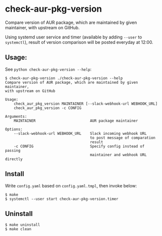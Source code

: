 # check-aur-pkg-version
Compare version of AUR package, which are maintained by given maintainer, with upstream on GitHub.

Using systemd user service and timer (available by adding `--user` to `systemctl`), result of version comparison will be posted everyday at 12:00.

## Usage:
See `python check-aur-pkg-version --help`:

```
$ check-aur-pkg-version ./check-aur-pkg-version --help
Compare version of AUR package, which are maintained by given maintainer,
with upstream on GitHub

Usage:
    check_aur_pkg_version MAINTAINER [--slack-webhook-url WEBHOOK_URL]
    check_aur_pkg_version -c CONFIG

Arguments:
    MAINTAINER                         AUR package maintainer

Options:
    --slack-webhook-url WEBHOOK_URL    Slack incoming webhook URL
                                       to post message of comparation
                                       result
    -c CONFIG                          Specify config instead of passing
                                       maintainer and webhook URL directly
```

## Install
Write `config.yaml` based on `config.yaml.tmpl`, then invoke below:
```
$ make
$ systemctl --user start check-aur-pkg-version.timer
```

## Uninstall
```
$ make uninstall
$ make clean
```
